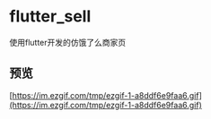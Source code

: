 # flutter_sell

使用flutter开发的仿饿了么商家页

## 预览
[https://im.ezgif.com/tmp/ezgif-1-a8ddf6e9faa6.gif](https://im.ezgif.com/tmp/ezgif-1-a8ddf6e9faa6.gif)
